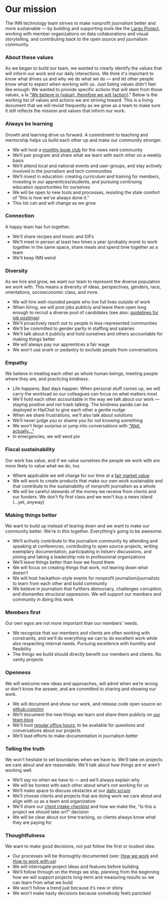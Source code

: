 # Our mission

The INN technology team strives to make nonprofit journalism better and more sustainable — by building and supporting tools like the [Largo Project](http://largoproject.org), working with member organizations on data collaborations and visual storytelling, and contributing back to the open source and journalism community.

### About these values
As we began to build our team, we wanted to clearly identify the values that will inform our work and our daily interactions. We think it's important to know what drives us and why we do what we do — and let other people know what to expect when working with us. Just listing values didn't feel like enough: We wanted to provide specific actions that will stem from those values, a la ["We believe in [value], therefore we will [action]](http://kerrizor.com/blog/2014/08/11/why-your-coworker-is-a-jerk/)." Below is the working list of values and actions we are striving toward. This is a living document that we will revisit frequently as we grow as a team to make sure it still reflects the mission and values that inform our work.

### Always be learning
Growth and learning drive us forward. A commitment to teaching and mentorship helps us build each other up and make our community stronger. 

- We will host a [monthly book club](/projects/book-club) for the news nerd community
- We’ll pair program and share what we learn with each other on a weekly basis
- We’ll attend local and national events and user-groups, and stay actively involved in the journalism and tech communities
- We’ll invest in education: creating curriculum and training for members, investing in our apprentices/students, and pursuing continuing education opportunities for ourselves 
- We will be open to new tools and processes, resisting the stale comfort of “this is how we’ve always done it.”
- This list can and will change as we grow 


### Connection 
A happy team has fun together. 

- We'll share recipes and music and GIFs
- We'll meet in person at least two times a year (probably more) to work together in the same space, share meals and spend time together as a team
- We'll keep INN weird

### Diversity
As we hire and grow, we want our team to represent the diverse population we work with. This means a diversity of ideas, perspectives, genders, race, orientations, socioeconomic class, and more. 

- We will hire well-rounded people who live full lives outside of work
- When hiring, we will post jobs publicly and leave them open long enough to recruit a diverse pool of candidates (see also: [guidelines for job postings](/staffing/job-descriptions/readme.md))
- We'll proactively reach out to people in less-represented communities
- We'll be committed to gender parity in staffing and salaries
- We'll talk about it publicly and hold ourselves and others accountable for making things better
- We will always pay our apprentices a fair wage
- We won't use snark or pedantry to exclude people from conversations


### Empathy
We believe in treating each other as whole human beings, meeting people where they are, and practicing kindness.

- Life happens. Bad days happen. When personal stuff comes up, we will carry the workload so our colleagues can focus on what matters most
- We'll hold each other accountable in the way we talk about our work — staying positive and not trash talking. The kindness panda can be deployed in HipChat to give each other a gentle nudge
- When we share frustrations, we'll also talk about solutions 
- We’ll never judge you or shame you for not knowing something
- We won’t feign surprise or jump into conversations with [“Well, actually...”](https://www.hackerschool.com/manual#sub-sec-social-rules)
- In emergencies, we will send pie

### Fiscal sustainability
Our work has value, and if we value ourselves the people we work with are more likely to value what we do, too.

- Where applicable we will charge for our time at a [fair market value](/how-to-work-with-us/consulting/consulting-rates.md)
- We will work to create products that make our own work sustainable and that contribute to the sustainability of nonprofit journalism as a whole
- We will be careful stewards of the money we receive from clients and our funders. We don't fly first class and we won't buy a news island (...yet, anyway)


### Making things better
We want to build up instead of tearing down and we want to make our community better. We're in this together. Everything’s going to be awesome.

- We’ll actively contribute to the journalism community by attending and speaking at conferences, contributing to open source projects, writing exemplary documentation, participating in listserv discussions, and joining and taking a leadership role in professional organizations
- We’ll leave things better than how we found them
- We will focus on creating things that work, not tearing down what doesn’t
- We will host hackathon-style events for nonprofit journalism/journalists to learn from each other and build community
- We believe in journalism that furthers democracy, challenges corruption, and dismantles structural oppression. We will support our members and community in doing this work

### Members first
Our own egos are not more important than our members' needs.

- We recognize that our members and clients are often working with constraints, and we'll do everything we can to do excellent work while also respecting internal needs. Pursuing excellence with humility and flexibility
- The things we build should directly benefit our members and clients. No vanity projects


### Openness
We will welcome new ideas and approaches, will admit when we’re wrong or don’t know the answer, and are committed to sharing and showing our work.

- We will document and show our work, and release code open source on [github.com/inn](http://github.com/inn)
- We’ll document the new things we learn and share them publicly on [our team blog](http://nerds.inn.org)
- We'll host [regular office hours](/projects/office-hours), to be available for questions and conversations about our projects
- We’ll lead efforts to make documentation in journalism better

### Telling the truth 
We won't hesitate to set boundaries when we have to. We'll take on projects we care about and are reasonable. We'll talk about how things are or aren’t working well.

- We’ll say no when we have to — and we’ll always explain why
- We will be honest with each other about what’s not working for us
- We’ll make space to discuss obstacles at our [daily scrum](/how-we-work/meetings.md)
- We’ll choose clients and projects that are doing work we care about and align with us as a team and organization
- We'll share our [client intake checklist](/how-to-work-with-us/intake-procedure.md) and how we make the, “Is this a project we should take on?” decision
- We will be clear about our time tracking, so clients always know what they are paying for

### Thoughtfulness
We want to make good decisions, not just follow the first or loudest idea.

- Our processes will be thoroughly documented (see: [How we work](/how-we-work) and [How to work with us](/how-to-work-with-us))
- We will interrogate project ideas and features before building
- We’ll follow through on the things we ship, planning from the beginning how we will support projects long-term and measuring results so we can learn from what we build
- We won’t follow a trend just because it’s new or shiny
- We won’t make hasty decisions because somebody feels panicked
